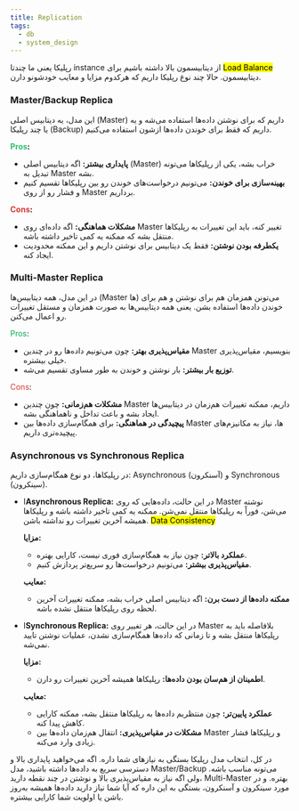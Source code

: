 ```yaml
---
title: Replication
tags:
  - db
  - system_design
---
```


رپلیکا یعنی ما چندتا instance از دیتابیسمون بالا داشته باشیم برای  <mark>Load Balance</mark> دیتابیسمون. حالا چند نوع رپلیکا داریم که هرکدوم مزایا و معایب خودشونو دارن.


### Master/Backup Replica

این مدل، یه دیتابیس اصلی (Master) داریم که برای نوشتن داده‌ها استفاده می‌شه و یه یا چند رپلیکا (Backup) داریم که فقط برای خوندن داده‌ها ازشون استفاده می‌کنیم.

**<font color="#2DC26B">Pros</font>:**

- **پایداری بیشتر:** اگه دیتابیس اصلی (Master) خراب بشه، یکی از رپلیکاها می‌تونه تبدیل به Master بشه.
- **بهینه‌سازی برای خوندن:** می‌تونیم درخواست‌های خوندن رو بین رپلیکاها تقسیم کنیم و فشار رو از روی Master برداریم.

**<font color="#d83931">Cons</font>:**

- **مشکلات هماهنگی:** اگه داده‌ای روی Master تغییر کنه، باید این تغییرات به رپلیکاها منتقل بشه که ممکنه یه کمی تاخیر داشته باشه.
- **یکطرفه بودن نوشتن:** فقط یک دیتابیس برای نوشتن داریم و این ممکنه محدودیت ایجاد کنه.

### Multi-Master Replica

در این مدل، همه دیتابیس‌ها (Master ها) می‌تونن همزمان هم برای نوشتن و هم برای خوندن داده‌ها استفاده بشن. یعنی همه دیتابیس‌ها به صورت همزمان و مستقل تغییرات رو اعمال می‌کنن.

<font color="#00b050">Pros</font>:

- **مقیاس‌پذیری بهتر:** چون می‌تونیم داده‌ها رو در چندین Master بنویسیم، مقیاس‌پذیری خیلی بیشتره.
- **توزیع بار بیشتر:** بار نوشتن و خوندن به طور مساوی تقسیم می‌شه.

<font color="#d83931">Cons</font>:

- **مشکلات هم‌زمانی:** چون چندین Master داریم، ممکنه تغییرات هم‌زمان در دیتابیس‌ها ایجاد بشه و باعث تداخل و ناهماهنگی بشه.
- **پیچیدگی در هماهنگی:** برای همگام‌سازی داده‌ها بین Master ها، نیاز به مکانیزم‌های پیچیده‌تری داریم.

### Asynchronous vs Synchronous Replica

در رپلیکاها، دو نوع همگام‌سازی داریم: Asynchronous (آسنکرون) و Synchronous (سینکرون).

- ا**Asynchronous Replica:** در این حالت، داده‌هایی که روی Master نوشته می‌شن، فوراً به رپلیکاها منتقل نمی‌شن. ممکنه یه کمی تاخیر داشته باشه و رپلیکاها همیشه آخرین تغییرات رو نداشته باشن. <mark>Data Consistency</mark>

    
    **مزایا:**
    
    - **عملکرد بالاتر:** چون نیاز به همگام‌سازی فوری نیست، کارایی بهتره.
    - **مقیاس‌پذیری بیشتر:** می‌تونیم درخواست‌ها رو سریع‌تر پردازش کنیم.
    
    **معایب:**
    
    - **ممکنه داده‌ها از دست برن:** اگه دیتابیس اصلی خراب بشه، ممکنه تغییرات آخرین لحظه روی رپلیکاها منتقل نشده باشه.
- ا**Synchronous Replica:** در این حالت، هر تغییر روی Master بلافاصله باید به رپلیکاها منتقل بشه و تا زمانی که داده‌ها همگام‌سازی نشدن، عملیات نوشتن تایید نمی‌شه.
    
    **مزایا:**
    
    - **اطمینان از هم‌سان بودن داده‌ها:** رپلیکاها همیشه آخرین تغییرات رو دارن.
    
    **معایب:**
    
    - **عملکرد پایین‌تر:** چون منتظریم داده‌ها به رپلیکاها منتقل بشه، ممکنه کارایی کاهش پیدا کنه.
    - **مشکلات در مقیاس‌پذیری:** انتقال هم‌زمان داده‌ها بین Master و رپلیکاها فشار زیادی وارد می‌کنه.

در کل، انتخاب مدل رپلیکا بستگی به نیازهای شما داره. اگه می‌خواهید پایداری بالا و دسترسی سریع به داده‌ها داشته باشید، مدل Master/Backup می‌تونه مناسب باشه. ولی اگه نیاز به مقیاس‌پذیری بالا و نوشتن در چند نقطه دارید، Multi-Master بهتره. و در مورد سینکرون و آسنکرون، بستگی به این داره که آیا شما نیاز دارید داده‌ها همیشه به‌روز باشن یا اولویت شما کارایی بیشتره.